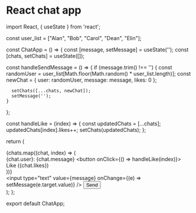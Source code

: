 # React chat app

import React, { useState } from 'react';

const user_list = ["Alan", "Bob", "Carol", "Dean", "Elin"];

const ChatApp = () => {
  const [message, setMessage] = useState('');
  const [chats, setChats] = useState([]);

  const handleSendMessage = () => {
    if (message.trim() !== '') {
      const randomUser = user_list[Math.floor(Math.random() * user_list.length)];
      const newChat = {
        user: randomUser,
        message: message,
        likes: 0
      };

      setChats([...chats, newChat]);
      setMessage('');
    }
  };

  const handleLike = (index) => {
    const updatedChats = [...chats];
    updatedChats[index].likes++;
    setChats(updatedChats);
  };

  return (
    <div>
      <div>
        {chats.map((chat, index) => (
          <div key={index}>
            <span>{chat.user}: {chat.message}</span>
            <button onClick={() => handleLike(index)}>
              Like ({chat.likes})
            </button>
          </div>
        ))}
      </div>
      <div>
        <input
          type="text"
          value={message}
          onChange={(e) => setMessage(e.target.value)}
        />
        <button onClick={handleSendMessage}>Send</button>
      </div>
    </div>
  );
};

export default ChatApp;
